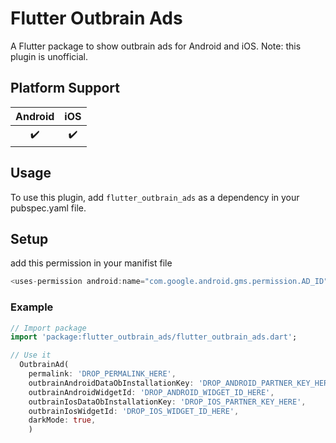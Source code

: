 # Flutter Outbrain Ads

A Flutter package to show outbrain ads for Android and iOS.
Note: this plugin is unofficial.
## Platform Support

| Android | iOS | 
| :-----: | :-: | 
|   ✔️    | ✔️  | 

## Usage

To use this plugin, add `flutter_outbrain_ads` as a dependency in your pubspec.yaml file.

## Setup
add this permission in your manifist file
```dart
<uses-permission android:name="com.google.android.gms.permission.AD_ID"/>
```

### Example

```dart
// Import package
import 'package:flutter_outbrain_ads/flutter_outbrain_ads.dart';

// Use it
  OutbrainAd(
    permalink: 'DROP_PERMALINK_HERE',
    outbrainAndroidDataObInstallationKey: 'DROP_ANDROID_PARTNER_KEY_HERE',
    outbrainAndroidWidgetId: 'DROP_ANDROID_WIDGET_ID_HERE',
    outbrainIosDataObInstallationKey: 'DROP_IOS_PARTNER_KEY_HERE',
    outbrainIosWidgetId: 'DROP_IOS_WIDGET_ID_HERE',
    darkMode: true,
    )
```